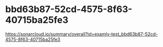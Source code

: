 # bbd63b87-52cd-4575-8f63-40715ba25fe3
https://sonarcloud.io/summary/overall?id=examly-test_bbd63b87-52cd-4575-8f63-40715ba25fe3
